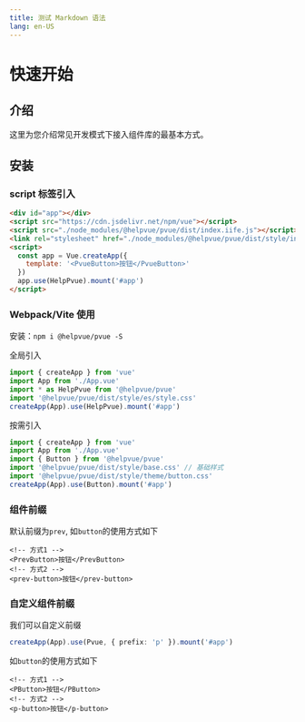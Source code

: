 ```yaml
---
title: 测试 Markdown 语法
lang: en-US
---
```


# 快速开始

## 介绍

这里为您介绍常见开发模式下接入组件库的最基本方式。

## 安装

### script 标签引入

```html
<div id="app"></div>
<script src="https://cdn.jsdelivr.net/npm/vue"></script>
<script src="./node_modules/@helpvue/pvue/dist/index.iife.js"></script>
<link rel="stylesheet" href="./node_modules/@helpvue/pvue/dist/style/index.css" />
<script>
  const app = Vue.createApp({
    template: '<PvueButton>按钮</PvueButton>'
  })
  app.use(HelpPvue).mount('#app')
</script>
```

### Webpack/Vite 使用

安装：`npm i @helpvue/pvue -S`

全局引入

```ts
import { createApp } from 'vue'
import App from './App.vue'
import * as HelpPvue from '@helpvue/pvue'
import '@helpvue/pvue/dist/style/es/style.css'
createApp(App).use(HelpPvue).mount('#app')
```

按需引入

```ts
import { createApp } from 'vue'
import App from './App.vue'
import { Button } from '@helpvue/pvue'
import '@helpvue/pvue/dist/style/base.css' // 基础样式
import '@helpvue/pvue/dist/style/theme/button.css'
createApp(App).use(Button).mount('#app')
```

### 组件前缀

默认前缀为`prev`, 如`button`的使用方式如下

```vue
<!-- 方式1 -->
<PrevButton>按钮</PrevButton>
<!-- 方式2 -->
<prev-button>按钮</prev-button>
```

### 自定义组件前缀

我们可以自定义前缀

```ts
createApp(App).use(Pvue, { prefix: 'p' }).mount('#app')
```

如`button`的使用方式如下

```vue
<!-- 方式1 -->
<PButton>按钮</PButton>
<!-- 方式2 -->
<p-button>按钮</p-button>
```
